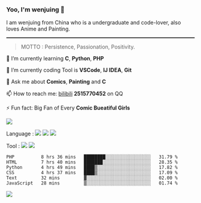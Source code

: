 ### Yoo, I'm wenjuing 👋

I am wenjuing from China who is a undergraduate and code-lover, also loves Anime and Painting.
<hr style="border:1px solid grey"/>

> MOTTO : Persistence, Passionation, Positivity.

🌱 I’m currently learning **C**, **Python**, **PHP**

🔭 I’m currently coding Tool is **VSCode**, **IJ IDEA**, **Git**

💬 Ask me about **Comics**, **Painting** and **C**

📫 How to reach me: [bilibili](https://space.bilibili.com/359881460) **2515770452** on QQ

⚡ Fun fact: Big Fan of Every **Comic Bueatiful Girls**

![](https://github-readme-stats.vercel.app/api?username=wenjuing&theme=vue-dark)

Language : ![](https://img.shields.io/badge/Code-C-informational?style=flat&logo=C&logoColor=white&color=a8b9cc)
![](https://img.shields.io/badge/Code-Python-informational?style=flat&logo=Python&logoColor=white&color=3776ab)
![](https://img.shields.io/badge/Code-PHP-informational?style=flat&logo=php&logoColor=white&color=777bb4)

Tool : ![](https://img.shields.io/badge/Editor-VScode-informational?style=flat&logo=Visual–Studio–Code&logoColor=white&color=007acc)
![](https://img.shields.io/badge/Editor-IntelliJIDEA-informational?style=flat&logo=<LOGO_NAME>&logoColor=white&color=000000)

<!--START_SECTION:waka-->

```text
PHP          8 hrs 36 mins   ████████░░░░░░░░░░░░░░░░░   31.79 %
HTML         7 hrs 40 mins   ███████░░░░░░░░░░░░░░░░░░   28.35 %
Python       4 hrs 49 mins   ████▒░░░░░░░░░░░░░░░░░░░░   17.82 %
CSS          4 hrs 37 mins   ████▒░░░░░░░░░░░░░░░░░░░░   17.09 %
Text         32 mins         ▓░░░░░░░░░░░░░░░░░░░░░░░░   02.00 %
JavaScript   28 mins         ▒░░░░░░░░░░░░░░░░░░░░░░░░   01.74 %
```

<!--END_SECTION:waka-->

![](https://visitor-badge.glitch.me/badge?page_id=wenjuing.readme)
